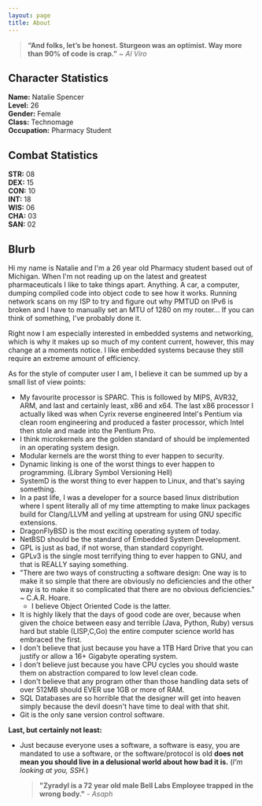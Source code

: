 ```yaml
---
layout: page
title: About
---
```


> **“And folks, let’s be honest. Sturgeon was an optimist. Way more than
> 90% of code is crap.”** ~ *Al Viro*

## Character Statistics ##
**Name:**       Natalie Spencer  
**Level:**      26  
**Gender:**     Female  
**Class:**      Technomage  
**Occupation:** Pharmacy Student  

## Combat Statistics ##
**STR:** 08  
**DEX:** 15  
**CON:** 10  
**INT:** 18  
**WIS:** 06  
**CHA:** 03  
**SAN:** 02  

## Blurb ##
Hi my name is Natalie and I'm a 26 year old Pharmacy student based out of
Michigan. When I'm not reading up on the latest and greatest pharmaceuticals
I like to take things apart. Anything. A car, a computer, dumping compiled
code into object code to see how it works. Running network scans on my ISP
to try and figure out why PMTUD on IPv6 is broken and I have to manually set
an MTU of 1280 on my router... If you can think of something, I've probably
done it.

Right now I am especially interested in embedded systems and networking, which
is why it makes up so much of my content current, however, this may change at
a moments notice. I like embedded systems because they still require an
extreme amount of efficiency.

As for the style of computer user I am, I believe it can be summed up by a
small list of view points:

 * My favourite processor is SPARC. This is followed by MIPS, AVR32, ARM, and
   last and certainly least, x86 and x64. The last x86 processor I actually
   liked was when Cyrix reverse engineered Intel's Pentium via clean room
   engineering and produced a faster processor, which Intel then stole and
   made into the Pentium Pro.
 * I think microkernels are the golden standard of should be implemented in an
   operating system design.
 * Modular kernels are the worst thing to ever happen to security.
 * Dynamic linking is one of the worst things to ever happen to programming.
   (Library Symbol Versioning Hell)
 * SystemD is the worst thing to ever happen to Linux, and that's saying
   something.
 * In a past life, I was a developer for a source based linux distribution
   where I spent literally all of my time attempting to make linux packages
   build for Clang/LLVM and yelling at upstream for using GNU specific
   extensions.
 * DragonFlyBSD is the most exciting operating system of today.
 * NetBSD should be the standard of Embedded System Development.
 * GPL is just as bad, if not worse, than standard copyright.
 * GPLv3 is the single most terrifying thing to ever happen to GNU, and that
   is REALLY saying something.
 * "There are two ways of constructing a software design: One way is to make it
   so simple that there are obviously no deficiencies and the other way is to
   make it so complicated that there are no obvious deficiencies." ~ C.A.R.
   Hoare.
      - I believe Object Oriented Code is the latter.
 * It is highly likely that the days of good code are over, because when
   given the choice between easy and terrible (Java, Python, Ruby) versus
   hard but stable (LISP,C,Go) the entire computer science world has
   embraced the first.
 * I don't believe that just because you have a 1TB Hard Drive that you can
   justify or allow a 16+ Gigabyte operating system.
 * I don't believe just because you have CPU cycles you should waste them
   on abstraction compared to low level clean code.
 * I don't believe that any program other than those handling data sets of
   over 512MB should EVER use 1GB or more of RAM.
 * SQL Databases are so horrible that the designer will get into heaven
   simply because the devil doesn't have time to deal with that shit.
 * Git is the only sane version control software.

 **Last, but certainly not least:**

 * Just because everyone uses a software, a software is easy, you are mandated
   to use a software, or the software/protocol is old **does not mean
   you should live in a delusional world about how bad it is.** (*I'm looking
   at you, SSH.*)


   > **"Zyradyl is a 72 year old male Bell Labs Employee trapped in the
   > wrong body."** - *Asaph*
